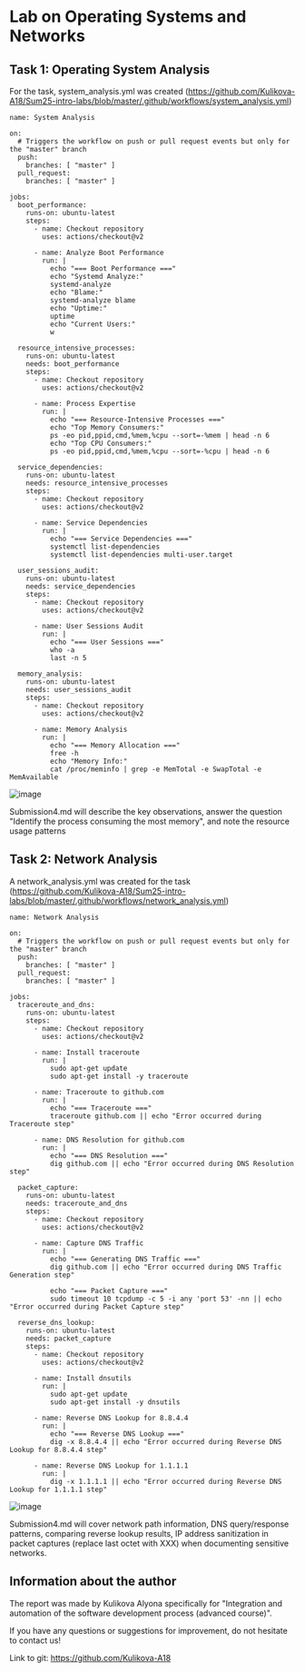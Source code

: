 # Lab on Operating Systems and Networks

## Task 1: Operating System Analysis

For the task, system_analysis.yml was created (https://github.com/Kulikova-A18/Sum25-intro-labs/blob/master/.github/workflows/system_analysis.yml)

```
name: System Analysis

on:
  # Triggers the workflow on push or pull request events but only for the "master" branch
  push:
    branches: [ "master" ]
  pull_request:
    branches: [ "master" ]

jobs:
  boot_performance:
    runs-on: ubuntu-latest
    steps:
      - name: Checkout repository
        uses: actions/checkout@v2

      - name: Analyze Boot Performance
        run: |
          echo "=== Boot Performance ==="
          echo "Systemd Analyze:"
          systemd-analyze
          echo "Blame:"
          systemd-analyze blame
          echo "Uptime:"
          uptime
          echo "Current Users:"
          w

  resource_intensive_processes:
    runs-on: ubuntu-latest
    needs: boot_performance
    steps:
      - name: Checkout repository
        uses: actions/checkout@v2

      - name: Process Expertise
        run: |
          echo "=== Resource-Intensive Processes ==="
          echo "Top Memory Consumers:"
          ps -eo pid,ppid,cmd,%mem,%cpu --sort=-%mem | head -n 6
          echo "Top CPU Consumers:"
          ps -eo pid,ppid,cmd,%mem,%cpu --sort=-%cpu | head -n 6

  service_dependencies:
    runs-on: ubuntu-latest
    needs: resource_intensive_processes
    steps:
      - name: Checkout repository
        uses: actions/checkout@v2

      - name: Service Dependencies
        run: |
          echo "=== Service Dependencies ==="
          systemctl list-dependencies
          systemctl list-dependencies multi-user.target

  user_sessions_audit:
    runs-on: ubuntu-latest
    needs: service_dependencies
    steps:
      - name: Checkout repository
        uses: actions/checkout@v2

      - name: User Sessions Audit
        run: |
          echo "=== User Sessions ==="
          who -a
          last -n 5

  memory_analysis:
    runs-on: ubuntu-latest
    needs: user_sessions_audit
    steps:
      - name: Checkout repository
        uses: actions/checkout@v2

      - name: Memory Analysis
        run: |
          echo "=== Memory Allocation ==="
          free -h
          echo "Memory Info:"
          cat /proc/meminfo | grep -e MemTotal -e SwapTotal -e MemAvailable
```

![image](https://github.com/user-attachments/assets/4b3ac868-877a-4602-bcd0-59e701cdd14b)

Submission4.md will describe the key observations, answer the question "Identify the process consuming the most memory", and note the resource usage patterns

## Task 2: Network Analysis

A network_analysis.yml was created for the task (https://github.com/Kulikova-A18/Sum25-intro-labs/blob/master/.github/workflows/network_analysis.yml)

```
name: Network Analysis

on:
  # Triggers the workflow on push or pull request events but only for the "master" branch
  push:
    branches: [ "master" ]
  pull_request:
    branches: [ "master" ]

jobs:
  traceroute_and_dns:
    runs-on: ubuntu-latest
    steps:
      - name: Checkout repository
        uses: actions/checkout@v2

      - name: Install traceroute
        run: |
          sudo apt-get update
          sudo apt-get install -y traceroute

      - name: Traceroute to github.com
        run: |
          echo "=== Traceroute ==="
          traceroute github.com || echo "Error occurred during Traceroute step"

      - name: DNS Resolution for github.com
        run: |
          echo "=== DNS Resolution ==="
          dig github.com || echo "Error occurred during DNS Resolution step"

  packet_capture:
    runs-on: ubuntu-latest
    needs: traceroute_and_dns
    steps:
      - name: Checkout repository
        uses: actions/checkout@v2

      - name: Capture DNS Traffic
        run: |
          echo "=== Generating DNS Traffic ==="
          dig github.com || echo "Error occurred during DNS Traffic Generation step"
          
          echo "=== Packet Capture ==="
          sudo timeout 10 tcpdump -c 5 -i any 'port 53' -nn || echo "Error occurred during Packet Capture step"
          
  reverse_dns_lookup:
    runs-on: ubuntu-latest
    needs: packet_capture
    steps:
      - name: Checkout repository
        uses: actions/checkout@v2

      - name: Install dnsutils
        run: |
          sudo apt-get update
          sudo apt-get install -y dnsutils

      - name: Reverse DNS Lookup for 8.8.4.4
        run: |
          echo "=== Reverse DNS Lookup ==="
          dig -x 8.8.4.4 || echo "Error occurred during Reverse DNS Lookup for 8.8.4.4 step"

      - name: Reverse DNS Lookup for 1.1.1.1
        run: |
          dig -x 1.1.1.1 || echo "Error occurred during Reverse DNS Lookup for 1.1.1.1 step"
```

![image](https://github.com/user-attachments/assets/a6cdcb2c-90d3-47c9-b26d-7fd323dcfdb7)

Submission4.md will cover network path information, DNS query/response patterns, comparing reverse lookup results, IP address sanitization in packet captures (replace last octet with XXX) when documenting sensitive networks.
## Information about the author

The report was made by Kulikova Alyona specifically for "Integration and automation of the software development process (advanced course)".

If you have any questions or suggestions for improvement, do not hesitate to contact us!

Link to git: https://github.com/Kulikova-A18
